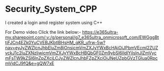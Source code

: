 # Security_System_CPP

I created a login amd register system using C++

For Demo video Click the link below:-
https://e365ultra-my.sharepoint.com/:v:/g/personal/g7_e365ultra_onmicrosoft_com/EWGggBttjFJCn4EZk0YuCVEBJKbtlBHsHM_gKR_ufrw-5w?nav=eyJyZWZlcnJhbEluZm8iOnsicmVmZXJyYWxBcHAiOiJPbmVEcml2ZUZvckJ1c2luZXNzIiwicmVmZXJyYWxBcHBQbGF0Zm9ybSI6IldlYiIsInJlZmVycmFsTW9kZSI6InZpZXciLCJyZWZlcnJhbFZpZXciOiJNeUZpbGVzTGlua0RpcmVjdCJ9fQ&e=gQW7xE
